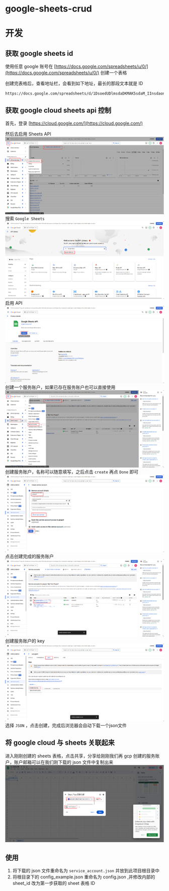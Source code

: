 # google-sheets-crud

# 开发

## 获取 google sheets id

使用任意 google 账号在 [https://docs.google.com/spreadsheets/u/0/](https://docs.google.com/spreadsheets/u/0/) 创建一个表格

创建完表格后，查看地址栏，会看到如下地址，最长的那段文本就是 ID
```
https://docs.google.com/spreadsheets/d/1DsoedUDlmsdaDKMAK5sdaM_IInsdaonLOLsda51s/edit#gid=0
```

## 获取 google cloud sheets api 控制

首先，登录 [https://cloud.google.com/](https://cloud.google.com/)

然后去启用 Sheets API
![alt text](doc/img/image.png)
搜索 `Google Sheets`
![alt text](doc/img/image2.png)
启用 API
![alt text](doc/img/image3.png)
创建一个服务账户，如果已存在服务账户也可以直接使用
![alt text](doc/img/image4.png)
创建服务账户，名称可以随意填写，之后点击 `create` 再点 `Done` 即可
![alt text](doc/img/image5.png)
点击创建完成的服务账户
![alt text](doc/img/image6.png)
创建服务账户的 key
![alt text](doc/img/image7.png)
选择 `JSON` ，点击创建，完成后浏览器会自动下载一个json文件

## 将 google cloud 与 sheets 关联起来

进入刚刚创建的 sheets 表格，点击共享，分享给刚刚我们再 gcp 创建的服务账户，账户邮箱可以在我们刚下载的 json 文件中复制出来
![alt text](doc/img/image8.png)

## 使用

1. 将下载的 json 文件重命名为 `service_account.json` 并放到此项目根目录中
2. 将根目录下的 config_example.json 重命名为 config.json ,并修改内部的 sheet_id 改为第一步获取的 sheet 表格 ID